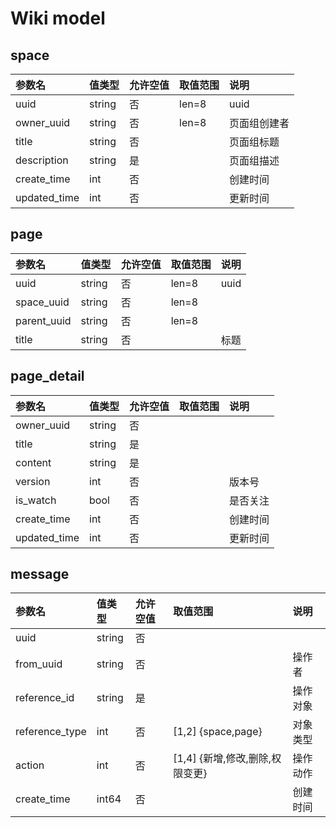 # Wiki model

## space

| 参数名       | 值类型 | 允许空值 | 取值范围 | 说明         |
| :----------- | :----- | :------- | :------- | :----------- |
| uuid         | string | 否       | len=8    | uuid         |
| owner_uuid   | string | 否       | len=8    | 页面组创建者 |
| title        | string | 否       |          | 页面组标题   |
| description  | string | 是       |          | 页面组描述   |
| create_time  | int    | 否       |          | 创建时间     |
| updated_time | int    | 否       |          | 更新时间     |

## page

| 参数名      | 值类型 | 允许空值 | 取值范围 | 说明 |
| :---------- | :----- | :------- | :------- | :--- |
| uuid        | string | 否       | len=8    | uuid |
| space_uuid  | string | 否       | len=8    |
| parent_uuid | string | 否       | len=8    |
| title       | string | 否       |          | 标题 |

## page_detail

| 参数名       | 值类型 | 允许空值 | 取值范围 | 说明     |
| :----------- | :----- | :------- | :------- | :------- |
| owner_uuid   | string | 否       |          |
| title        | string | 是       |          |
| content      | string | 是       |          |
| version      | int    | 否       |          | 版本号   |
| is_watch     | bool   | 否       |          | 是否关注 |
| create_time  | int    | 否       |          | 创建时间 |
| updated_time | int    | 否       |          | 更新时间 |

## message

| 参数名         | 值类型 | 允许空值 | 取值范围                        | 说明     |
| :------------- | :----- | :------- | :------------------------------ | :------- |
| uuid           | string | 否       |                                 |
| from_uuid      | string | 否       |                                 | 操作者   |
| reference_id   | string | 是       |                                 | 操作对象 |
| reference_type | int    | 否       | [1,2] {space,page}              | 对象类型 |
| action         | int    | 否       | [1,4] {新增,修改,删除,权限变更} | 操作动作 |
| create_time    | int64  | 否       |                                 | 创建时间 |
